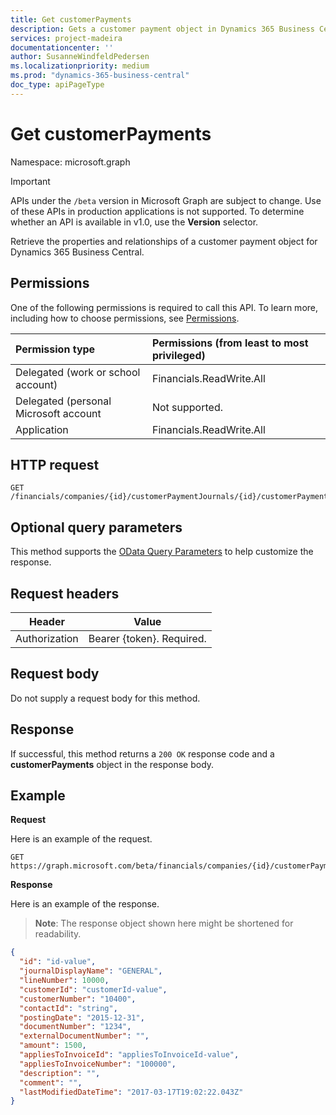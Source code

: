 ```yaml
---
title: Get customerPayments 
description: Gets a customer payment object in Dynamics 365 Business Central.
services: project-madeira
documentationcenter: ''
author: SusanneWindfeldPedersen
ms.localizationpriority: medium
ms.prod: "dynamics-365-business-central"
doc_type: apiPageType
---
```


# Get customerPayments

Namespace: microsoft.graph

> [!IMPORTANT]
> APIs under the `/beta` version in Microsoft Graph are subject to change. Use of these APIs in production applications is not supported. To determine whether an API is available in v1.0, use the **Version** selector.

Retrieve the properties and relationships of a customer payment object for Dynamics 365 Business Central.

## Permissions
One of the following permissions is required to call this API. To learn more, including how to choose permissions, see [Permissions](/graph/permissions-reference).

|Permission type |Permissions (from least to most privileged)|
|:---------------|:------------------------------------------|
|Delegated (work or school account)|Financials.ReadWrite.All |
|Delegated (personal Microsoft account|Not supported.|
|Application|Financials.ReadWrite.All|

## HTTP request

```
GET /financials/companies/{id}/customerPaymentJournals/{id}/customerPayments/{id}
```

## Optional query parameters
This method supports the [OData Query Parameters](/graph/query-parameters) to help customize the response.

## Request headers
|Header|Value|
|------|-----|
|Authorization  |Bearer {token}. Required. |

## Request body
Do not supply a request body for this method.

## Response
If successful, this method returns a `200 OK` response code and a **customerPayments** object in the response body.

## Example

**Request**

Here is an example of the request.
```http
GET https://graph.microsoft.com/beta/financials/companies/{id}/customerPaymentJournals/{id}/customerPayments/{id}
```

**Response**

Here is an example of the response. 

> **Note**: The response object shown here might be shortened for readability.

```json
{
  "id": "id-value",
  "journalDisplayName": "GENERAL",
  "lineNumber": 10000,
  "customerId": "customerId-value",
  "customerNumber": "10400",
  "contactId": "string",
  "postingDate": "2015-12-31",
  "documentNumber": "1234",
  "externalDocumentNumber": "",
  "amount": 1500,
  "appliesToInvoiceId": "appliesToInvoiceId-value",
  "appliesToInvoiceNumber": "100000",
  "description": "",
  "comment": "",
  "lastModifiedDateTime": "2017-03-17T19:02:22.043Z"
}
```



